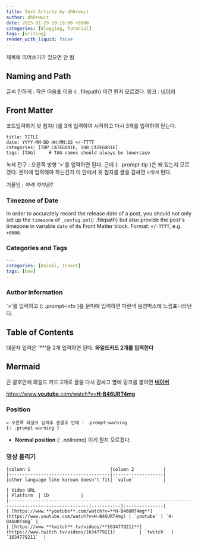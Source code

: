 ```yaml
---
title: Test Article by dh0rwwit
author: dh0rwwit
date: 2023-01-29 20:18:00 +0900
categories: [Blogging, Tutorial]
tags: [writing]
render_with_liquid: false
---
```


제목에 띄어쓰기가 있으면 안 됨

## Naming and Path

글씨 진하게 : 작은 따옴표 이용
{: .filepath} 이건 뭔지 모르겠다.
링크 : [네이버](https://www.naver.com/)

## Front Matter
코드입력하기
윗 첨자(`)를 3개 입력하여 시작하고 다시 3개를 입력하여 닫는다.
``` Title
title: TITLE
date: YYYY-MM-DD HH:MM:SS +/-TTTT
categories: [TOP_CATEGORIE, SUB_CATEGORIE]
tags: [TAG]     # TAG names should always be lowercase
```

녹색 전구 : 오른쪽 방향 '>'를 입력하면 된다.
근데 {: .prompt-tip }은 왜 있는지 모르겠다. 문미에 입력해야 하는건가
이 안에서 윗 첨자를 글을 감싸면 `이렇게` 된다.

기울임 : _아래 하이픈?_

### Timezone of Date

In order to accurately record the release date of a post, you should not only set up the `timezone` of `_config.yml`{: .filepath} but also provide the post's timezone in variable `date` of its Front Matter block. Format: `+/-TTTT`, e.g. `+0800`.

### Categories and Tags
```yaml
---
categories: [Animal, Insect]
tags: [bee]
---
```

### Author Information
'>'를 입력하고 {: .prompt-info }를 문미에 입력하면 파란색 음영박스에 느낌표나타난다.

## Table of Contents

대문자 입력은 '**'을 2개 입력하면 된다. 
**와일드카드 2개를 입력한다**

## Mermaid
큰 괄호안에 와일드 카드 2개로 글을 다시 감싸고 옆에 링크를 붙이면 
[**네이버**](https://www.naver.com/)

[https://www.**youtube**.com/watch?v=**H-B46URT4mg**](https://www.youtube.com/watch?v=H-B46URT4mg)

### Position

``` 주황색 느낌표
> 오른쪽 화살표 입력후 중괄호 안에 : .prompt-warning
{: .prompt-warning }

```


- **Normal position**
  {: .nolineno}  이게 뭔지 모르겠다.



### 영상 올리기
```
|column 1                              |column 2           | 
|--------------------------------------|-------------------|
|other language like korean doesn't fit| `value`           |

| Video URL                                                                                          | Platform  | ID            |
|----------------------------------------------------------------------------------------------------|-----------|:--------------|
| [https://www.**youtube**.com/watch?v=**H-B46URT4mg**](https://www.youtube.com/watch?v=H-B46URT4mg) | `youtube` | `H-B46URT4mg` |
| [https://www.**twitch**.tv/videos/**1634779211**](https://www.twitch.tv/videos/1634779211)         | `twitch`  | `1634779211`  |

```